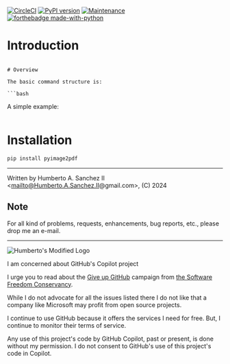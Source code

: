 
[![CircleCI](https://dl.circleci.com/status-badge/img/gh/hasii2011/pyimage2pdf/tree/master.svg?style=shield)](https://dl.circleci.com/status-badge/redirect/gh/hasii2011/pyimage2pdf/tree/master)
[![PyPI version](https://badge.fury.io/py/pyimage2pdf.svg)](https://badge.fury.io/py/pyimage2pdf)
[![Maintenance](https://img.shields.io/badge/Maintained%3F-yes-green.svg)](https://GitHub.com/Naereen/StrapDown.js/graphs/commit-activity)
[![forthebadge made-with-python](http://ForTheBadge.com/images/badges/made-with-python.svg)](https://www.python.org/)

# Introduction

```

# Overview

The basic command structure is:

```bash

```


A simple example:

```bash

```

# Installation

```bash
pip install pyimage2pdf
```

___

Written by Humberto A. Sanchez II <mailto@Humberto.A.Sanchez.II@gmail.com>, (C) 2024


## Note
For all kind of problems, requests, enhancements, bug reports, etc.,
please drop me an e-mail.


------


![Humberto's Modified Logo](https://raw.githubusercontent.com/wiki/hasii2011/gittodoistclone/images/SillyGitHub.png)

I am concerned about GitHub's Copilot project



I urge you to read about the
[Give up GitHub](https://GiveUpGitHub.org) campaign from
[the Software Freedom Conservancy](https://sfconservancy.org).

While I do not advocate for all the issues listed there I do not like that
a company like Microsoft may profit from open source projects.

I continue to use GitHub because it offers the services I need for free.  But, I continue
to monitor their terms of service.

Any use of this project's code by GitHub Copilot, past or present, is done
without my permission.  I do not consent to GitHub's use of this project's
code in Copilot.
